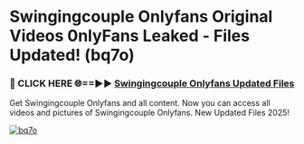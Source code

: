 # Swingingcouple Onlyfans Original Videos 0nlyFans Leaked - Files Updated! (bq7o)

<h3>🔴 CLICK HERE 🌐==►► <a href="https://tinyurl.com/ehrbuxhb" rel="nofollow">Swingingcouple Onlyfans Updated Files</a></h3>

Get Swingingcouple Onlyfans and all content. Now you can access all videos and pictures of Swingingcouple Onlyfans. New Updated Files 2025!

[![bq7o](https://i.imgur.com/lVYEuWS.gif)](https://tinyurl.com/ehrbuxhb)
